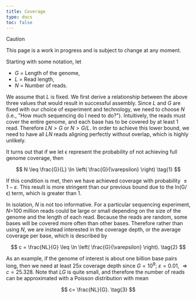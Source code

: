 ```yaml
---
title: Coverage
type: docs
toc: false
---
```




> [!CAUTION]
> 
> This page is a work in progress and is subject to change at any moment.

Starting with some notation, let

-   $G$ = Length of the genome,
-   $L$ = Read length,
-   $N$ = Number of reads.

We assume that $L$ is fixed.
We first derive a relationship between the above three values that would result in successful assembly.
Since $L$ and $G$ are fixed with our choice of experiment and technology, we need to choose $N$ (i.e., "How much sequencing do I need to do?").
Intuitively, the reads must cover the entire genome, and each base has to be covered by at least 1 read.
Therefore $LN>G$ or $N>G/L$.
In order to achieve this lower bound, we need to have all $LN$ reads aligning perfectly without overlap, which is highly unlikely.

It turns out that if we let ϵ represent the probability of not achieving full genome coverage, then

$$
N \leq \frac{G}{L} \ln \left( \frac{G}{\varepsilon} \right)
\tag{1}
$$

If this condition is met, then we have achieved coverage with probability $\leq 1 - \varepsilon$.
This result is more stringent than our previous bound due to the ln(G/ϵ) term, which is greater than 1.

In isolation, $N$ is not too informative.
For a particular sequencing experiment, $N$=100 million reads could be large or small depending on the size of the genome and the length of each read.
Because the reads are random, some bases will be covered more often than other bases.
Therefore rather than using $N$, we are instead interested in the coverage depth, or the average coverage per base, which is described by

$$
c = \frac{NL}{G} \leq \ln \left( \frac{G}{\varepsilon} \right).
\tag{2}
$$

As an example, if the genome of interest is about one billion base pairs long, then we need at least 25x coverage depth since $G = 10^{9}$; $\varepsilon = 0.01$, $\Rightarrow c = 25.328$.
Note that $LG$ is quite small, and therefore the number of reads can be approximated with a Poisson distribution with mean

$$
c= \frac{NL}{G}.
\tag{3}
$$
